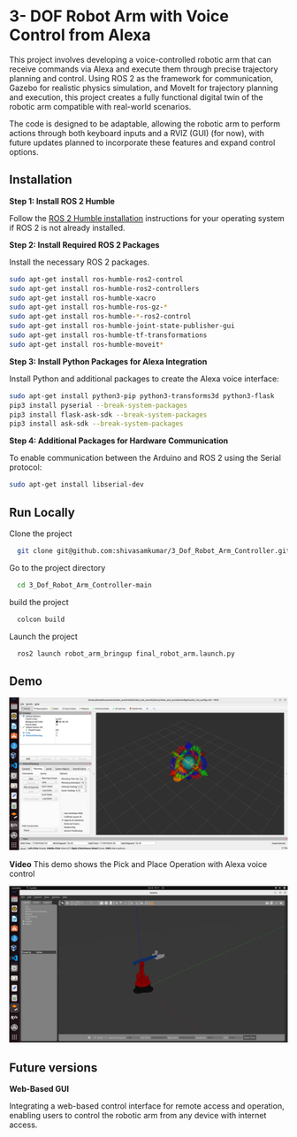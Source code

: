 
# 3- DOF Robot Arm with Voice Control from Alexa

This project involves developing a voice-controlled robotic arm that can receive commands via Alexa and execute them through precise trajectory planning and control. Using ROS 2 as the framework for communication, Gazebo for realistic physics simulation, and MoveIt for trajectory planning and execution, this project creates a fully functional digital twin of the robotic arm compatible with real-world scenarios.


The code is designed to be adaptable, allowing the robotic arm to perform actions through both keyboard inputs and a RVIZ (GUI) (for now), with future updates planned to incorporate these features and expand control options.
## Installation

**Step 1: Install ROS 2 Humble** 

Follow the [ROS 2 Humble installation](https://docs.ros.org/en/humble/Installation.html) instructions for your operating system if ROS 2 is not already installed.

**Step 2: Install Required ROS 2 Packages** 

Install the necessary ROS 2 packages.
```bash
sudo apt-get install ros-humble-ros2-control
sudo apt-get install ros-humble-ros2-controllers
sudo apt-get install ros-humble-xacro
sudo apt-get install ros-humble-ros-gz-*
sudo apt-get install ros-humble-*-ros2-control
sudo apt-get install ros-humble-joint-state-publisher-gui
sudo apt-get install ros-humble-tf-transformations
sudo apt-get install ros-humble-moveit*


```
**Step 3: Install Python Packages for Alexa Integration** 

Install Python and additional packages to create the Alexa voice interface:
```bash
sudo apt-get install python3-pip python3-transforms3d python3-flask
pip3 install pyserial --break-system-packages
pip3 install flask-ask-sdk --break-system-packages
pip3 install ask-sdk --break-system-packages
```
**Step 4: Additional Packages for Hardware Communication** 

To enable communication between the Arduino and ROS 2 using the Serial protocol:
```bash
sudo apt-get install libserial-dev
```

## Run Locally

Clone the project

```bash
  git clone git@github.com:shivasamkumar/3_Dof_Robot_Arm_Controller.git
```

Go to the project directory

```bash
  cd 3_Dof_Robot_Arm_Controller-main
```

build the project

```bash
  colcon build 
```

Launch the project

```bash
  ros2 launch robot_arm_bringup final_robot_arm.launch.py
```


## Demo

![3-Dof Arm moveit representation](src/robot_arm_bringup/Demo/Demo_2.png)

**Video**
This demo shows the Pick and Place Operation with Alexa voice control 

[![Watch the video](https://github.com/shivasamkumar/3_Dof_Robot_Arm_Controller/blob/main/src/robot_arm_bringup/Demo/Thumbnail.png)](https://drive.google.com/file/d/18mpOHGg4pO1Uzi7PCq4JB4PMeyOLlSbH/view?usp=sharing)


## Future versions 
**Web-Based GUI**

Integrating a web-based control interface for remote access and operation, enabling users to control the robotic arm from any device with internet access.
